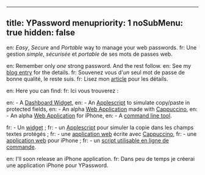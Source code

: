 ----- 
title: YPassword
menupriority: 1
noSubMenu: true
hidden: false
-----
en: _Easy_, _Secure_ and _Portable_ way to manage your web passwords.
fr: Une gestion _simple_, _sécurisée_ et _portable_ de ses mots de passes web.

en: Remember only _one_ strong password. And the rest follow.
en: See my [blog entry](/Scratch/en/blog/ypassword.html) for the details.
fr: Souvenez vous d'_un_ seul mot de passe de bonne qualité, le reste suis.
fr: Lisez mon [article](/Scratch/fr/blog/ypassword.html) pour les détails.

en: Here you can find:
fr: Ici vous trouverez :

en:  - A [Dashboard Widget](/Scratch/files/YPassword-1.6.zip),
en:  - An [Applescript](/Scratch/files/forcePaste.app.zip) to simulate copy/paste in protected fields,
en:  - An alpha [Web Application](/Scratch/en/softwares/ypassword/web/) made with [Cappuccino](http://cappuccino.org),
en:  - An alpha [Web Application](/Scratch/en/softwares/ypassword/iphoneweb/) for iPhone,
en:  - A [command line tool](/Scratch/files/getpass).

fr:  - Un [widget](/Scratch/files/YPassword-1.6.zip) ;
fr:  - un [Applescript](/Scratch/files/forcePaste.app.zip) pour simuler la copie dans les champs textes protégés ;
fr:  - une [application web](/Scratch/en/softwares/ypassword/web/) écrite avec [Cappuccino](http://cappuccino.org),
fr:  - une [application web](/Scratch/en/softwares/ypassword/iphoneweb/) pour iPhone ;
fr:  - un [script utilisable en ligne de commande](/Scratch/files/getpass).

en: I'll soon release an iPhone application.
fr: Dans peu de temps je créerai une application iPhone pour YPassword.
